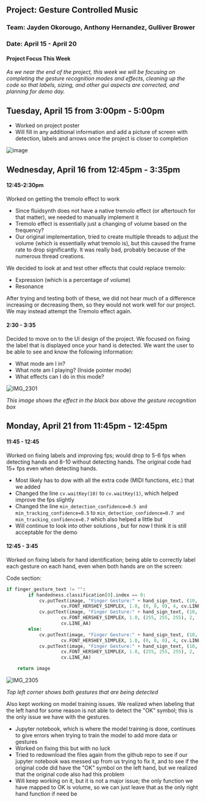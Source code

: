 ## Project: Gesture Controlled Music
### Team: Jayden Okorougo, Anthony Hernandez, Gulliver Brower
### Date: April 15 - April 20

#### Project Focus This Week
*As we near the end of the project, this week we will be focusing on completing the gesture recognition modes and effects, cleaning up the code so that labels, sizing, and other gui aspects are corrected, and planning for demo day.*

## Tuesday, April 15 from 3:00pm - 5:00pm
* Worked on project poster
* Will fill in any additional information and add a picture of screen with detection, labels and arrows once the project is closer to completion

![image](https://github.com/user-attachments/assets/968c0832-e7bb-43aa-8e38-1af2f2f43e18)

## Wednesday, April 16 from 12:45pm - 3:35pm

#### 12:45-2:30pm
Worked on getting the tremolo effect to work
* Since fluidsynth does not have a native tremolo effect (or aftertouch for that matter), we needed to manually implement it
* Tremolo effect is essentially just a changing of volume based on the frequency?
* Our original implementation, tried to create multiple threads to adjust the volume (which is essentially what tremolo is), but this caused the frame rate to drop significantly. It was really bad, probably because of the numerous thread creations.

We decided to look at and test other effects that could replace tremolo:
* Expression (which is a percentage of volume)
* Resonance

After trying and testing both of these, we did not hear much of a difference increasing or decreasing them, so they would not work well for our project. We may instead attempt the Tremolo effect again.

#### 2:30 - 3:35
Decided to move on to the UI design of the project. We focused on fixing the label that is displayed once your hand is detected. We want the user to be able to see and know the following information:

* What mode am I in?
* What note am I playing? (Inside pointer mode)
* What effects can I do in this mode?

![IMG_2301](https://github.com/user-attachments/assets/35c6d2e0-313d-48cb-b2a3-b923c1d62e7c)

*This image shows the effect in the black box above the gesture recognition box*


## Monday, April 21 from 11:45pm - 12:45pm

#### 11:45 - 12:45
Worked on fixing labels and improving fps; would drop to 5-6 fps when detecting hands and 8-10 without detecting hands. The original code had 15+ fps even when detecting hands.
* Most likely has to dow with all the extra code (MIDI functions, etc.) that we added
* Changed the line `cv.waitKey(10)` to `cv.waitKey(1)`, which helped improve the fps slightly
* Changed the line `min_detection_confidence=0.5 and min_tracking_confidence=0.5` to `min_detection_confidence=0.7 and min_tracking_confidence=0.7` which also helped a little but
* Will continue to look into other solutions , but for now I think it is still acceptable for the demo

#### 12:45 - 3:45

Worked on fixing labels for hand identification; being able to correctly label each gesture on each hand, even when both hands are on the screen:

Code section:
```python
if finger_gesture_text != "":
        if handedness.classification[0].index == 0:
            cv.putText(image, "Finger Gesture:" + hand_sign_text, (10, 100),
                    cv.FONT_HERSHEY_SIMPLEX, 1.0, (0, 0, 0), 4, cv.LINE_AA)
            cv.putText(image, "Finger Gesture:" + hand_sign_text, (10, 100),
                    cv.FONT_HERSHEY_SIMPLEX, 1.0, (255, 255, 255), 2,
                    cv.LINE_AA)
        else:
            cv.putText(image, "Finger Gesture:" + hand_sign_text, (10, 60),
                    cv.FONT_HERSHEY_SIMPLEX, 1.0, (0, 0, 0), 4, cv.LINE_AA)
            cv.putText(image, "Finger Gesture:" + hand_sign_text, (10, 60),
                    cv.FONT_HERSHEY_SIMPLEX, 1.0, (255, 255, 255), 2,
                    cv.LINE_AA)

    return image
```
![IMG_2305](https://github.com/user-attachments/assets/2eaa586d-383d-40a0-aebf-a7b54e5eb5fd)

*Top left corner shows both gestures that are being detected*


Also kept working on model training issues. We realized when labeling that the left hand for some reason is not able to detect the "OK" symbol; this is the only issue we have with the gestures. 
* Jupyter notebook, which is where the model training is done, continues to give errors when trying to train the model to add more data or gestures
* Worked on fixing this but with no luck
* Tried to redownload the files again from the github repo to see if our jupyter notebook was messed up from us trying to fix it, and to see if the original code did have the "OK" symbol on the left hand, but we realized that the original code also had this problem
* Will keep working on it, but it is not a major issue; the only function we have mapped to OK is volume, so we can just leave that as the only right hand function if need be
